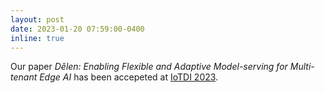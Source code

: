 ```yaml
---
layout: post
date: 2023-01-20 07:59:00-0400
inline: true
---
```



Our paper *Dělen: Enabling Flexible and Adaptive Model-serving for Multi-tenant Edge AI* has been accepeted at [IoTDI 2023](https://conferences.computer.org/iotDI/2023/).  